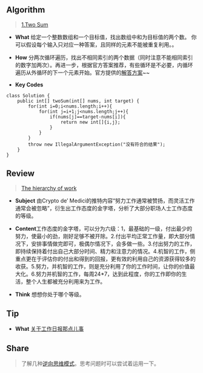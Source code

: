 ## Algorithm
> [1.Two Sum](https://leetcode.com/problems/two-sum/description/)

* **What** 给定一个整数数组和一个目标值，找出数组中和为目标值的两个数。
你可以假设每个输入只对应一种答案，且同样的元素不能被重复利用。。

* **How** 分两次循环遍历，找出不相同索引的两个数据（同时注意不能相同索引的数字加两次）。再进一步，根据官方答案推荐，有些循环是不必要，内循环遍历从外循环的下一个元素开始。官方提供的[解答方案](https://leetcode.com/articles/two-sum/)~~
* **Key Codes**
```
class Solution {
    public int[] twoSum(int[] nums, int target) {
        for(int i=0;i<nums.length;i++){
            for(int j=i+1;j<nums.length;j++){
                if(nums[j]==target-nums[i]){
                    return new int[]{i,j};
                }
            }
        }
        throw new IllegalArgumentException("没有符合的结果");
    }
}
```

## Review
> [The hierarchy of work](https://swellandcut.com/2018/01/17/the-hierarchy-of-work/?utm_source=wanqu.co&utm_campaign=Wanqu+Daily&utm_medium=website)

* **Subject** 由Crypto de’ Medici的推特内容“努力工作通常被赞扬，而灵活工作通常会被忽略”，衍生出工作态度的金字塔，分析了大部分职场人士工作态度的等级。

* **Content**工作态度的金字塔，可以分为六级：1，最基础的一级，付出最少的努力，使最小的劲，刚好足够不被开除。2.付出平均正常工作量，即大部分情况下，安排事情做完即可，极偶尔情况下，会多做一些。3.付出努力的工作，即持续保持着付出自己大部分时间、精力和注意力的情况。4.机智的工作，侧重点更在于评估你的付出和得到的回报，更有效的利用自己的资源获得较多的收获。5.努力，并机智的工作，则是充分利用了你的工作时间，让你的价值最大化。6.努力并机智的工作，每周24*7，达到此程度，你的工作即你的生活，整个人生都被充分利用来为工作。

* **Think** 想想你处于哪个等级。

## Tip

* **What** [关于工作日报那点儿事](https://www.jianshu.com/p/2dea1e86dcbc)


## Share
> 了解几种[逆向思维模式](https://mp.weixin.qq.com/s/mqraWRwaQpp-zJb14XTXAQ)。思考问题时可以尝试着运用一下。
